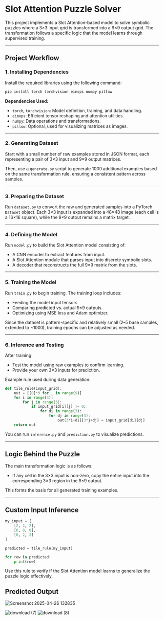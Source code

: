 
# Slot Attention Puzzle Solver

This project implements a Slot Attention-based model to solve symbolic puzzles where a 3×3 input grid is transformed into a 9×9 output grid. The transformation follows a specific logic that the model learns through supervised training.

---

## Project Workflow

### 1. Installing Dependencies

Install the required libraries using the following command:

```bash
pip install torch torchvision einops numpy pillow
```

**Dependencies Used:**
- `torch`, `torchvision`: Model definition, training, and data handling.
- `einops`: Efficient tensor reshaping and attention utilities.
- `numpy`: Data operations and transformations.
- `pillow`: Optional, used for visualizing matrices as images.

---

### 2. Generating Dataset

Start with a small number of raw examples stored in JSON format, each representing a pair of 3×3 input and 9×9 output matrices.

Then, use a `generate.py` script to generate 1000 additional examples based on the same transformation rule, ensuring a consistent pattern across samples.

---

### 3. Preparing the Dataset

Run `dataset.py` to convert the raw and generated samples into a PyTorch `Dataset` object. Each 3×3 input is expanded into a 48×48 image (each cell is a 16×16 square), while the 9×9 output remains a matrix target.

---

### 4. Defining the Model

Run `model.py` to build the Slot Attention model consisting of:

- A CNN encoder to extract features from input.
- A Slot Attention module that parses input into discrete symbolic slots.
- A decoder that reconstructs the full 9×9 matrix from the slots.

---

### 5. Training the Model

Run `train.py` to begin training. The training loop includes:

- Feeding the model input tensors.
- Comparing predicted vs. actual 9×9 outputs.
- Optimizing using MSE loss and Adam optimizer.

Since the dataset is pattern-specific and relatively small (2–5 base samples, extended to ~1000), training epochs can be adjusted as needed.

---

### 6. Inference and Testing

After training:

- Test the model using raw examples to confirm learning.
- Provide your own 3×3 inputs for prediction.

Example rule used during data generation:

```python
def tile_rule(input_grid):
    out = [[0]*9 for _ in range(9)]
    for i in range(3):
        for j in range(3):
            if input_grid[i][j] != 0:
                for di in range(3):
                    for dj in range(3):
                        out[3*i+di][3*j+dj] = input_grid[di][dj]
    return out
```

You can run `inference.py` and `prediction.py` to visualize predictions.

---

## Logic Behind the Puzzle

The main transformation logic is as follows:

- If any cell in the 3×3 input is non-zero, copy the entire input into the corresponding 3×3 region in the 9×9 output.

This forms the basis for all generated training examples.

---

## Custom Input Inference

```python
my_input = [
    [2, 2, 2],
    [0, 0, 0],
    [0, 2, 2]
]

predicted = tile_rule(my_input)

for row in predicted:
    print(row)
```

Use this rule to verify if the Slot Attention model learns to generalize the puzzle logic effectively.

## Predicted Output
![Screenshot 2025-04-26 132835](https://github.com/user-attachments/assets/b5030732-86b5-4797-8264-93772cabd402)

![download (7)](https://github.com/user-attachments/assets/e8851049-a638-4594-ab69-7221de73bb36)
![download (8)](https://github.com/user-attachments/assets/369bc96b-8ed1-44a1-b482-2713a611dcf3)





